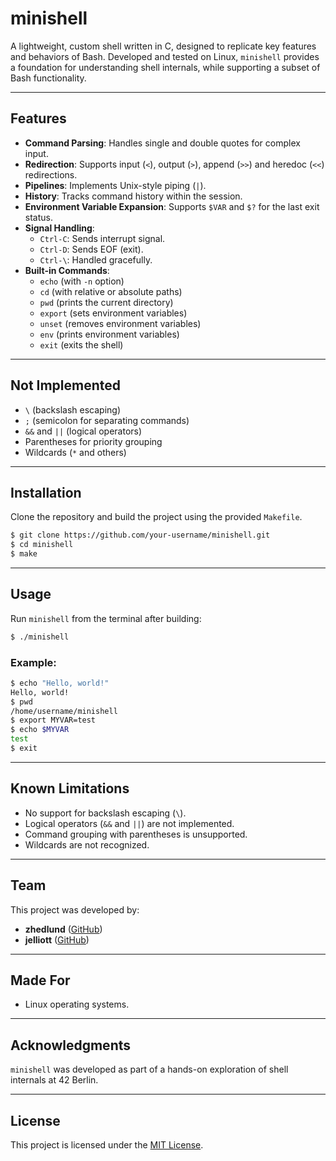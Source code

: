 # minishell
A lightweight, custom shell written in C, designed to replicate key features and behaviors of Bash. Developed and tested on Linux, `minishell` provides a foundation for understanding shell internals, while supporting a subset of Bash functionality.

---

## **Features**

- **Command Parsing**: Handles single and double quotes for complex input.
- **Redirection**: Supports input (`<`), output (`>`), append (`>>`) and heredoc (`<<`) redirections.
- **Pipelines**: Implements Unix-style piping (`|`).
- **History**: Tracks command history within the session.
- **Environment Variable Expansion**: Supports `$VAR` and `$?` for the last exit status.
- **Signal Handling**: 
  - `Ctrl-C`: Sends interrupt signal.
  - `Ctrl-D`: Sends EOF (exit).
  - `Ctrl-\`: Handled gracefully.
- **Built-in Commands**:
  - `echo` (with `-n` option)
  - `cd` (with relative or absolute paths)
  - `pwd` (prints the current directory)
  - `export` (sets environment variables)
  - `unset` (removes environment variables)
  - `env` (prints environment variables)
  - `exit` (exits the shell)

---

## **Not Implemented**

- `\` (backslash escaping)
- `;` (semicolon for separating commands)
- `&&` and `||` (logical operators)
- Parentheses for priority grouping
- Wildcards (`*` and others)

---

## **Installation**

Clone the repository and build the project using the provided `Makefile`.

```bash
$ git clone https://github.com/your-username/minishell.git
$ cd minishell
$ make
```

---

## **Usage**

Run `minishell` from the terminal after building:

```bash
$ ./minishell
```

### Example:
```bash
$ echo "Hello, world!"
Hello, world!
$ pwd
/home/username/minishell
$ export MYVAR=test
$ echo $MYVAR
test
$ exit
```

---

## **Known Limitations**

- No support for backslash escaping (`\`).
- Logical operators (`&&` and `||`) are not implemented.
- Command grouping with parentheses is unsupported.
- Wildcards are not recognized.

---

## **Team**

This project was developed by:
- **zhedlund** ([GitHub](https://github.com/zhedlund))  
- **jelliott** ([GitHub](https://github.com/jelliott))

---

## **Made For**

- Linux operating systems.

---

## **Acknowledgments**

`minishell` was developed as part of a hands-on exploration of shell internals at 42 Berlin.

---

## **License**

This project is licensed under the [MIT License](LICENSE).
